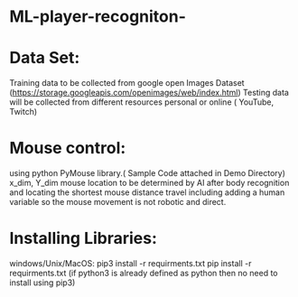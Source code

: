# ML-player-recogniton-
# Data Set: 
Training data to be collected from google open Images Dataset (https://storage.googleapis.com/openimages/web/index.html)
Testing data will be collected from different resources personal or online ( YouTube, Twitch)

# Mouse control: 
using python PyMouse library.( Sample Code attached in Demo Directory)
x_dim, Y_dim mouse location to be determined by AI after body recognition and locating the shortest mouse distance travel including adding a human variable so the mouse movement is not robotic and direct.

# Installing Libraries:
windows/Unix/MacOS:
pip3 install -r requirments.txt
pip install -r requirments.txt
(if python3 is already defined as python then no need to install using pip3)
